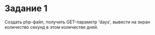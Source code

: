 # Задание 1

Создать php-файл, получить GET-параметр 'days', вывести на экран количество секунд в этом количестве дней.